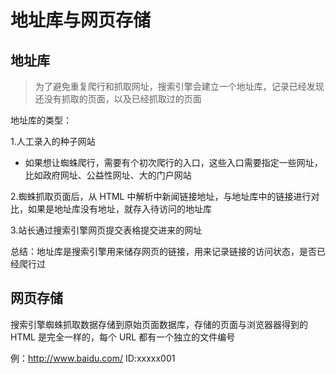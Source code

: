 # 地址库与网页存储

## 地址库

> 为了避免重复爬行和抓取网址，搜索引擎会建立一个地址库，记录已经发现还没有抓取的页面，以及已经抓取过的页面

地址库的类型：

1.人工录入的种子网站
 - 如果想让蜘蛛爬行，需要有个初次爬行的入口，这些入口需要指定一些网址，比如政府网址、公益性网址、大的门户网站

2.蜘蛛抓取页面后，从 HTML 中解析中新闻链接地址，与地址库中的链接进行对比，如果是地址库没有地址，就存入待访问的地址库

3.站长通过搜索引擎网页提交表格提交进来的网址

总结：地址库是搜索引擎用来储存网页的链接，用来记录链接的访问状态，是否已经爬行过

## 网页存储
搜索引擎蜘蛛抓取数据存储到原始页面数据库，存储的页面与浏览器器得到的 HTML 是完全一样的，每个 URL 都有一个独立的文件编号

例：http://www.baidu.com/ ID:xxxxx001

